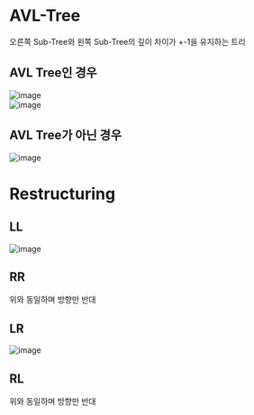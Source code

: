 # AVL-Tree
오른쪽 Sub-Tree와 왼쪽 Sub-Tree의 깊이 차이가 +-1을 유지하는 트리

## AVL Tree인 경우
![image](https://user-images.githubusercontent.com/74875490/173384118-9991f5b6-2913-4c12-980d-9dac39be7bf4.png)<br>
![image](https://user-images.githubusercontent.com/74875490/173384406-374d2a1b-7c5c-48fa-ade2-047b7f7590b5.png)<br>

## AVL Tree가 아닌 경우
![image](https://user-images.githubusercontent.com/74875490/173384587-39868d8e-1618-4a56-8c9b-eaea47f53497.png)<br>

# Restructuring
## LL
![image](https://user-images.githubusercontent.com/74875490/173385864-c330908b-5c17-4d7b-be53-618ba2be72c1.png)
## RR
위와 동일하며 방향만 반대
## LR
![image](https://user-images.githubusercontent.com/74875490/173386396-2dd293eb-0939-4622-8f2c-646139fd038d.png)
## RL
위와 동일하며 방향만 반대